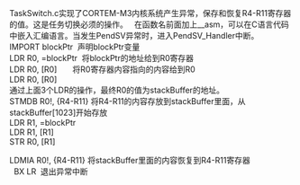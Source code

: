 TaskSwitch.c实现了CORTEM-M3内核系统产生异常，保存和恢复R4-R11寄存器的值。这是任务切换必须的操作。  
在函数名前面加上__asm，可以在C语言代码中嵌入汇编语言。当发生PendSV异常时，进入PendSV_Handler中断。  
IMPORT blockPtr  声明blockPtr变量  
LDR R0, =blockPtr  将blockPtr的地址给到R0寄存器  
LDR R0, [R0]       将R0寄存器内容指向的内容给到R0  
LDR R0, [R0]  
通过上面3个LDR的操作，最终R0的值为stackBuffer的地址。  
STMDB R0!, {R4-R11}  将R4-R11的内容存放到stackBuffer里面，从stackBuffer[1023]开始存放  
LDR R1, =blockPtr  
LDR R1, [R1]  
STR R0, [R1]  

LDMIA R0!, {R4-R11}  将stackBuffer里面的内容恢复到R4-R11寄存器  
 
BX LR  退出异常中断  
 
